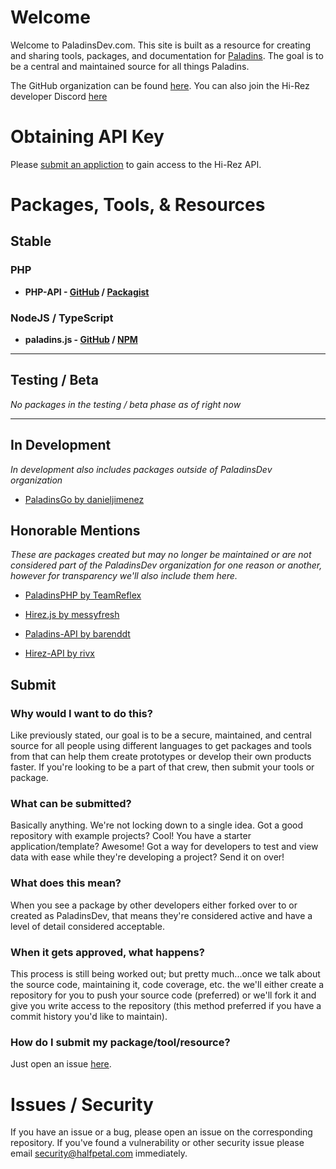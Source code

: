 # Welcome
Welcome to PaladinsDev.com. This site is built as a resource for creating and sharing tools, packages, and documentation for [Paladins](https://www.paladins.com/). The goal is to be a central and maintained source for all things Paladins.

The GitHub organization can be found [here](https://github.com/PaladinsDev). You can also join the Hi-Rez developer Discord [here](https://discord.gg/52Vz34W)

# Obtaining API Key
Please [submit an appliction](https://fs12.formsite.com/HiRez/form48/secure_index.html) to gain access to the Hi-Rez API.

# Packages, Tools, & Resources
## Stable
### PHP
- **PHP-API - [GitHub](https://github.com/PaladinsDev/PHP-API) / [Packagist](https://packagist.org/packages/paladinsdev/php-api)**

### NodeJS / TypeScript
- **paladins.js - [GitHub](https://github.com/PaladinsDev/paladins.js) / [NPM](https://www.npmjs.com/package/paladins.js)**

-------------------------

## Testing / Beta
*No packages in the testing / beta phase as of right now*

-------------------------

## In Development
*In development also includes packages outside of PaladinsDev organization*

- [PaladinsGo by danieljimenez](https://github.com/danieljimenez/PaladinsGo)

## Honorable Mentions
*These are packages created but may no longer be maintained or are not considered part of the PaladinsDev organization for one reason or another, however for transparency we'll also include them here.*


- [PaladinsPHP by TeamReflex](https://github.com/teamreflex/PaladinsPHP)

- [Hirez.js by messyfresh](https://www.npmjs.com/package/hirez.js)

- [Paladins-API by barenddt](https://www.npmjs.com/package/paladins-api)

- [Hirez-API by rivx](https://www.npmjs.com/package/hirez-api)

## Submit
### Why would I want to do this?
Like previously stated, our goal is to be a secure, maintained, and central source for all people using different languages to get packages and tools from that can help them create prototypes or develop their own products faster. If you're looking to be a part of that crew, then submit your tools or package.

### What can be submitted?
Basically anything. We're not locking down to a single idea. Got a good repository with example projects? Cool! You have a starter application/template? Awesome! Got a way for developers to test and view data with ease while they're developing a project? Send it on over!

### What does this mean?
When you see a package by other developers either forked over to or created as PaladinsDev, that means they're considered active and have a level of detail considered acceptable. 

### When it gets approved, what happens?
This process is still being worked out; but pretty much...once we talk about the source code, maintaining it, code coverage, etc. the we'll either create a repository for you to push your source code (preferred) or we'll fork it and give you write access to the repository (this method preferred if you have a commit history you'd like to maintain).

### How do I submit my package/tool/resource? 
Just open an issue [here](https://github.com/PaladinsDev/paladins.dev/issues).

# Issues / Security
If you have an issue or a bug, please open an issue on the corresponding repository. If you've found a vulnerability or other security issue please email security@halfpetal.com immediately.
